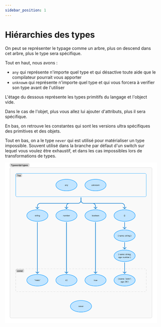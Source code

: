 ```yaml
---
sidebar_position: 1
---
```


# Hiérarchies des types

On peut se représenter le typage comme un arbre, plus on descend dans cet arbre, plus le type sera spécifique.

Tout en haut, nous avons :
- `any` qui représente n'importe quel type et qui désactive toute aide que le compilateur pourrait vous apporter
- `unknowm` qui représente n'importe quel type et qui vous forcera à verifier son type avant de l'utiliser

L'étage du dessous représente les types primitifs du langage et l'object vide.

Dans le cas de l'objet, plus vous allez lui ajouter d'attributs, plus il sera spécifique.

En bas, on retrouve les constantes qui sont les versions ultra spécifiques des primitives et des objets.

Tout en bas, on a le type `never` qui est utilisé pour matérialiser un type impossible. 
Souvent utilisé dans la branche par défaut d'un switch sur lequel vous voulez être exhaustif, et dans les cas impossibles lors de transformations de types.

![Hierarchie des types](img/ts_types_hierarchy.png)
